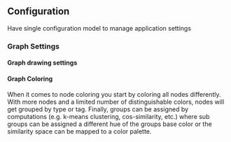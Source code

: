 ## Configuration

Have single configuration model to manage application settings

### Graph Settings
#### Graph drawing settings

#### Graph Coloring

When it comes to node coloring you start by coloring all nodes differently. With more nodes and a limited number of distinguishable colors, nodes will get grouped by type or tag. Finally, groups can be assigned by computations (e.g. k-means clustering, cos-similarity, etc.) where sub groups can be assigned a different hue of the groups base color or the similarity space can be mapped to a color palette.